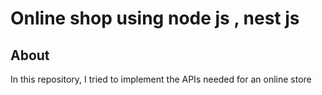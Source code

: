 # Online shop using node js , nest js 



## About
In this repository, I tried to implement the APIs needed for an online store

